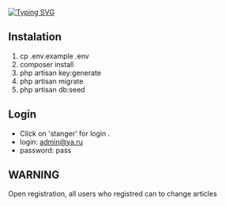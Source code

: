 [![Typing SVG](https://readme-typing-svg.herokuapp.com?color=0028FF&lines=The+Hitchhiker's+Guide+to+the+Earth)](https://git.io/typing-svg)

## Instalation
1. cp .env.example .env
1. composer install
2. php artisan key:generate
3. php artisan migrate
4. php artisan db:seed

## Login
- Click on 'stanger' for login .
- login: admin@ya.ru 
- password: pass

## WARNING
Open registration, all users who registred can to change articles
